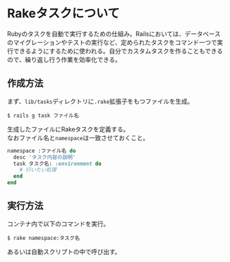 # Rakeタスクについて
Rubyのタスクを自動で実行するための仕組み。Railsにおいては、データベースのマイグレーションやテストの実行など、定められたタスクをコマンド一つで実行できるようにするために使われる。自分でカスタムタスクを作ることもできるので、繰り返し行う作業を効率化できる。

## 作成方法
まず、`lib/tasks`ディレクトリに`.rake`拡張子をもつファイルを生成。  
```shell
$ rails g task ファイル名
```
生成したファイルにRakeタスクを定義する。  
なおファイル名と`namespace`は一致させておくこと。  
```rb
namespace :ファイル名 do
  desc 'タスク内容の説明'
  task タスク名: :environment do
    # 行いたい処理
  end
end
```

## 実行方法
コンテナ内で以下のコマンドを実行。
```shell
$ rake namespace:タスク名
```
あるいは自動スクリプトの中で呼び出す。